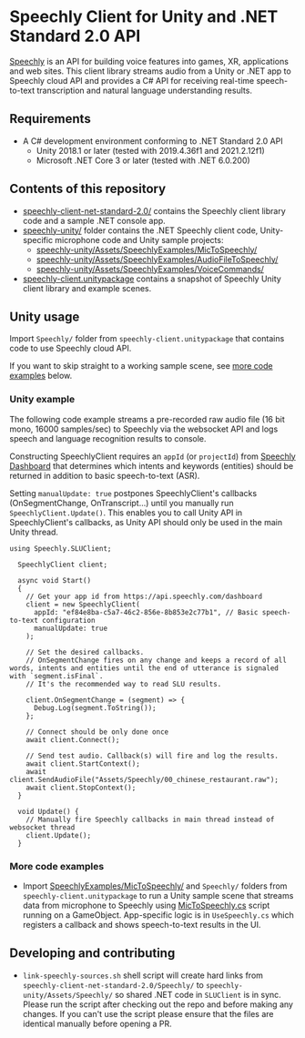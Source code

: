 # Speechly Client for Unity and .NET Standard 2.0 API

[Speechly](https://www.speechly.com/?utm_source=github&utm_medium=react-client&utm_campaign=text) is an API for building voice features into games, XR, applications and web sites. This client library streams audio from a Unity or .NET app to Speechly cloud API and provides a C# API for receiving real-time speech-to-text transcription and natural language understanding results.

## Requirements

- A C# development environment conforming to .NET Standard 2.0 API
  - Unity 2018.1 or later (tested with 2019.4.36f1 and 2021.2.12f1)
  - Microsoft .NET Core 3 or later (tested with .NET 6.0.200)

## Contents of this repository

- [speechly-client-net-standard-2.0/](speechly-client-net-standard-2.0/) contains the Speechly client library code and a sample .NET console app.
- [speechly-unity/](speechly-unity/) folder contains the .NET Speechly client code, Unity-specific microphone code and Unity sample projects:
  - [speechly-unity/Assets/SpeechlyExamples/MicToSpeechly/](speechly-unity/Assets/SpeechlyExamples/MicToSpeechly/)
  - [speechly-unity/Assets/SpeechlyExamples/AudioFileToSpeechly/](speechly-unity/Assets/SpeechlyExamples/AudioFileToSpeechly/)
  - [speechly-unity/Assets/SpeechlyExamples/VoiceCommands/](speechly-unity/Assets/SpeechlyExamples/VoiceCommands/)
- [speechly-client.unitypackage](speechly-client.unitypackage) contains a snapshot of Speechly Unity client library and example scenes.

## Unity usage

Import `Speechly/` folder from `speechly-client.unitypackage` that contains code to use Speechly cloud API.

If you want to skip straight to a working sample scene, see [more code examples](#more-code-examples) below.

### Unity example

The following code example streams a pre-recorded raw audio file (16 bit mono, 16000 samples/sec) to Speechly via the websocket API and logs speech and language recognition results to console.

Constructing SpeechlyClient requires an `appId` (or `projectId`) from [Speechly Dashboard](https://api.speechly.com/dashboard/) that determines which intents and keywords (entities) should be returned in addition to basic speech-to-text (ASR).

Setting `manualUpdate: true` postpones SpeechlyClient's callbacks (OnSegmentChange, OnTranscript...) until you manually run `SpeechlyClient.Update()`. This enables you to call Unity API in SpeechlyClient's callbacks, as Unity API should only be used in the main Unity thread.

```
using Speechly.SLUClient;

  SpeechlyClient client;

  async void Start()
  {
    // Get your app id from https://api.speechly.com/dashboard
    client = new SpeechlyClient(
      appId: "ef84e8ba-c5a7-46c2-856e-8b853e2c77b1", // Basic speech-to-text configuration
      manualUpdate: true
    );
    
    // Set the desired callbacks.
    // OnSegmentChange fires on any change and keeps a record of all words, intents and entities until the end of utterance is signaled with `segment.isFinal`.
    // It's the recommended way to read SLU results.
    
    client.OnSegmentChange = (segment) => {
      Debug.Log(segment.ToString());
    };

    // Connect should be only done once
    await client.Connect();

    // Send test audio. Callback(s) will fire and log the results.
    await client.StartContext();
    await client.SendAudioFile("Assets/Speechly/00_chinese_restaurant.raw");
    await client.StopContext();
  }

  void Update() {
    // Manually fire Speechly callbacks in main thread instead of websocket thread
    client.Update();
  }

```

### More code examples

- Import [SpeechlyExamples/MicToSpeechly/](speechly-unity/Assets/SpeechlyExamples/MicToSpeechly/) and `Speechly/` folders from `speechly-client.unitypackage` to run a Unity sample scene that streams data from microphone to Speechly using [MicToSpeechly.cs](https://github.com/speechly/speechly-unity-dotnet/blob/main/speechly-unity/Assets/Speechly/MicToSpeechly.cs) script running on a GameObject. App-specific logic is in `UseSpeechly.cs` which registers a callback and shows speech-to-text results in the UI.

## Developing and contributing

- `link-speechly-sources.sh` shell script will create hard links from `speechly-client-net-standard-2.0/Speechly/` to `speechly-unity/Assets/Speechly/` so shared .NET code in `SLUClient` is in sync. Please run the script after checking out the repo and before making any changes. If you can't use the script please ensure that the files are identical manually before opening a PR.
